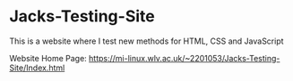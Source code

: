 # Jacks-Testing-Site
This is a website where I test new methods for HTML, CSS and JavaScript

Website Home Page: https://mi-linux.wlv.ac.uk/~2201053/Jacks-Testing-Site/Index.html

